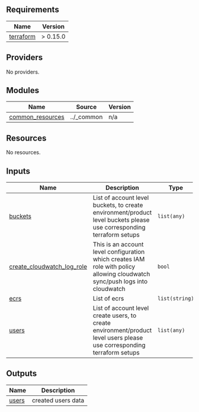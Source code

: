 <!-- BEGINNING OF PRE-COMMIT-TERRAFORM DOCS HOOK -->
## Requirements

| Name | Version |
|------|---------|
| <a name="requirement_terraform"></a> [terraform](#requirement\_terraform) | > 0.15.0 |

## Providers

No providers.

## Modules

| Name | Source | Version |
|------|--------|---------|
| <a name="module_common_resources"></a> [common\_resources](#module\_common\_resources) | ../_common | n/a |

## Resources

No resources.

## Inputs

| Name | Description | Type | Default | Required |
|------|-------------|------|---------|:--------:|
| <a name="input_buckets"></a> [buckets](#input\_buckets) | List of account level buckets, to create environment/product level buckets please use corresponding terraform setups | `list(any)` | `[]` | no |
| <a name="input_create_cloudwatch_log_role"></a> [create\_cloudwatch\_log\_role](#input\_create\_cloudwatch\_log\_role) | This is an account level configuration which creates IAM role with policy allowing cloudwatch sync/push logs into cloudwatch | `bool` | `false` | no |
| <a name="input_ecrs"></a> [ecrs](#input\_ecrs) | List of ecrs | `list(string)` | `[]` | no |
| <a name="input_users"></a> [users](#input\_users) | List of account level create users, to create environment/product level users please use corresponding terraform setups | `list(any)` | `[]` | no |

## Outputs

| Name | Description |
|------|-------------|
| <a name="output_users"></a> [users](#output\_users) | created users data |
<!-- END OF PRE-COMMIT-TERRAFORM DOCS HOOK -->
